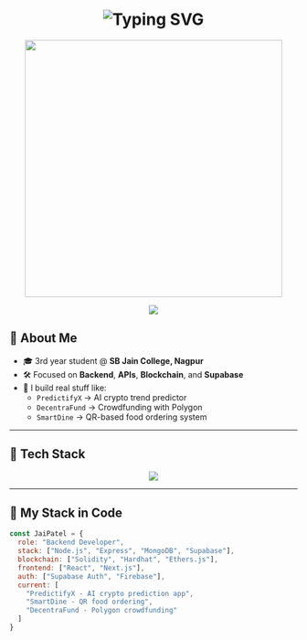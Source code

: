 <h1 align="center">
  <img src="https://readme-typing-svg.demolab.com?font=Fira+Code&size=24&pause=1000&color=F70000&center=true&vCenter=true&width=800&lines=Hey%2C+I'm+Jai+Patel+%F0%9F%91%8B;Backend+%26+Blockchain+Developer;Crafting+Intelligent+Code+%F0%9F%94%A5;Let's+Build+Something+Epic" alt="Typing SVG" />
</h1>

<p align="center">
  <img src="https://raw.githubusercontent.com/abhisheknaiidu/abhisheknaiidu/master/code.gif" width="450" />
</p>



<p align="center">
  <img src="https://github-profile-trophy.vercel.app/?username=JaiPatel&theme=onestar&no-frame=true&row=1&column=7" />
</p>




## 🧠 About Me

- 🎓 3rd year student @ **SB Jain College, Nagpur**  
- 🛠️ Focused on **Backend**, **APIs**, **Blockchain**, and **Supabase**
- 🚀 I build real stuff like:
  - `PredictifyX` → AI crypto trend predictor  
  - `DecentraFund` → Crowdfunding with Polygon  
  - `SmartDine` → QR-based food ordering system  

---

## 🚀 Tech Stack

<p align="center">
  <img src="https://skillicons.dev/icons?i=nodejs,express,mongodb,supabase,solidity,hardhat,ethers,react,nextjs,vercel,git,github" />
</p>

---

## 🧩 My Stack in Code

```js
const JaiPatel = {
  role: "Backend Developer",
  stack: ["Node.js", "Express", "MongoDB", "Supabase"],
  blockchain: ["Solidity", "Hardhat", "Ethers.js"],
  frontend: ["React", "Next.js"],
  auth: ["Supabase Auth", "Firebase"],
  current: [
    "PredictifyX - AI crypto prediction app",
    "SmartDine - QR food ordering",
    "DecentraFund - Polygon crowdfunding"
  ]
}
```

